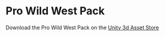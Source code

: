 # Pro Wild West Pack

Download the Pro Wild West Pack on the [Unity 3d Asset Store](https://www.assetstore.unity3d.com/#!/content/39548?aid=1101l34ki)